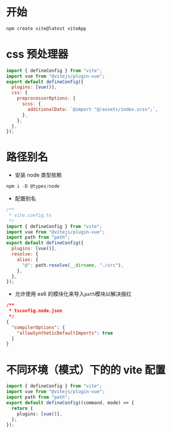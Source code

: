 # 开始

```powershell
npm create vite@latest viteApp
```

# css 预处理器

```js
import { defineConfig } from "vite";
import vue from "@vitejs/plugin-vue";
export default defineConfig({
  plugins: [vue()],
  css: {
    preprocessorOptions: {
      scss: {
        additionalData: `@import "@/assets/index.scss";`,
      },
    },
  },
});
```

# 路径别名

- 安装 node 类型依赖

```powershell
npm i -D @types/node
```

- 配置别名

```js
/**
 * vite.config.ts
 */
import { defineConfig } from "vite";
import vue from "@vitejs/plugin-vue";
import path from "path";
export default defineConfig({
  plugins: [vue()],
  resolve: {
    alias: {
      "@": path.resolve(__dirname, "./src"),
    },
  },
});
```

- 允许使用 es6 的模块化来导入`path`模块以解决报红

```json
/**
 * tsconfig.node.json
 */
{
  "compilerOptions": {
    "allowSyntheticDefaultImports": true
  }
}
```

# 不同环境（模式）下的的 vite 配置

```ts
import { defineConfig } from "vite";
import vue from "@vitejs/plugin-vue";
import path from "path";
export default defineConfig((command, mode) => {
  return {
    plugins: [vue()],
  };
});
```
